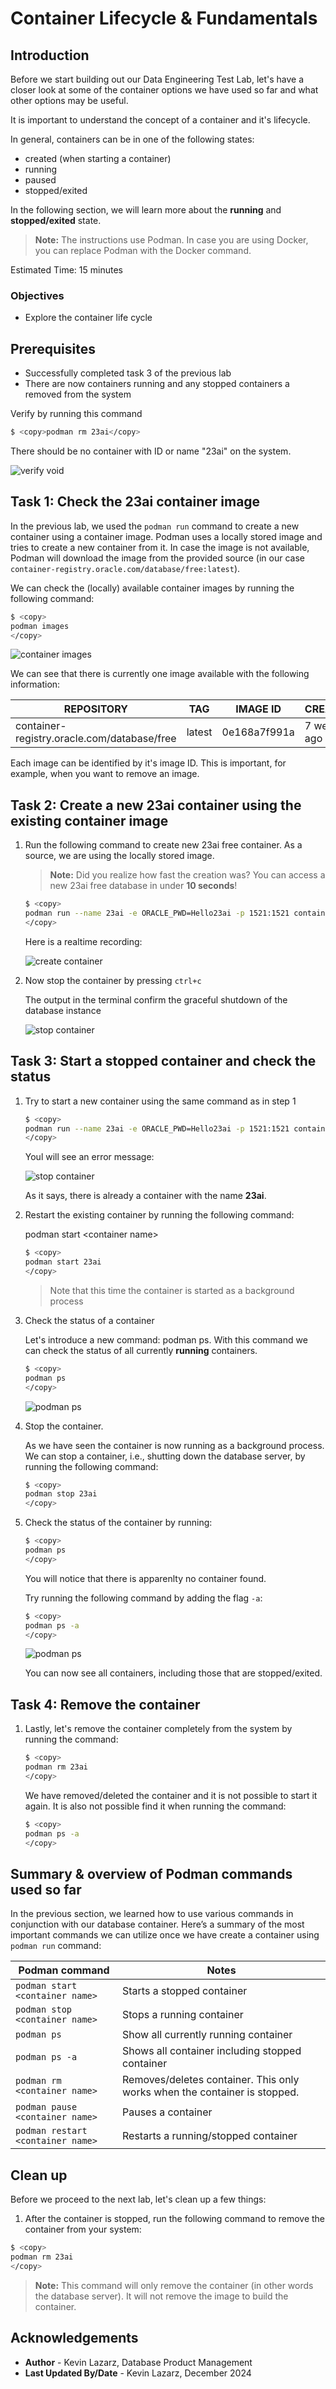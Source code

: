 # Container Lifecycle & Fundamentals

## Introduction

Before we start building out our Data Engineering Test Lab, let's have a closer look at some of the container options we have used so far and what other options may be useful.

It is important to understand the concept of a container and it's lifecycle.

In general, containers can be in one of the following states:
- created (when starting a container)
- running
- paused
- stopped/exited

In the following section, we will learn more about the **running** and **stopped/exited** state.

> **Note:** The instructions use Podman. In case you are using Docker, you can replace Podman with the Docker command.

Estimated Time: 15 minutes

### Objectives

- Explore the container life cycle

## Prerequisites

- Successfully completed task 3 of the previous lab
- There are now containers running and any stopped containers a removed from the system

Verify by running this command

```bash
$ <copy>podman rm 23ai</copy>
```

There should be no container with ID or name "23ai" on the system.

![verify void](./images/verify-void.png)


## Task 1: Check the 23ai container image
In the previous lab, we used the `podman run` command to create a new container using a container image.
Podman uses a locally stored image and tries to create a new container from it.
In case the image is not available, Podman will download the image from the provided source (in our case `container-registry.oracle.com/database/free:latest`).

We can check the (locally) available container images by running the following command:

```bash
$ <copy>
podman images
</copy>
```

![container images](./images/container-images.png)

We can see that there is currently one image available with the following information:

| REPOSITORY                                  | TAG    | IMAGE ID     | CREATED     | SIZE    |
| ------------------------------------------- | ------ | ------------ | ----------- | ------- |
| container-registry.oracle.com/database/free | latest | 0e168a7f991a | 7 weeks ago | 9.09 GB |

Each image can be identified by it's image ID. This is important, for example, when you want to remove an image.


## Task 2: Create a new 23ai container using the existing container image

1. Run the following command to create new 23ai free container. As a source, we are using the locally stored image.

    > **Note:** Did you realize how fast the creation was? You can access a new 23ai free database in under **10 seconds**!

    ```bash
    $ <copy>
    podman run --name 23ai -e ORACLE_PWD=Hello23ai -p 1521:1521 container-registry.oracle.com/database/free:latest
    </copy>
    ```

    Here is a realtime recording:

    ![create container](./images/create-container.gif)


2. Now stop the container by pressing `ctrl+c`

    The output in the terminal confirm the graceful shutdown of the database instance

    ![stop container](./images/shutdown.png)

## Task 3: Start a stopped container and check the status

1. Try to start a new container using the same command as in step 1

    ```bash
    $ <copy>
    podman run --name 23ai -e ORACLE_PWD=Hello23ai -p 1521:1521 container-registry.oracle.com/database/free:latest
    </copy>
    ```

    Youl will see an error message:

    ![stop container](./images/container-in-use.png)

    As it says, there is already a container with the name **23ai**.

2. Restart the existing container by running the following command:

    podman start &lt;container name&gt;

    ```bash
    $ <copy>
    podman start 23ai
    </copy>
    ```

    > Note that this time the container is started as a background process

3. Check the status of a container

    Let's introduce a new command: podman ps. With this command we can check the status of all currently **running** containers.

     ```bash
    $ <copy>
    podman ps
    </copy>
    ```

    ![podman ps](./images/podman-ps.png)

4. Stop the container.

    As we have seen the container is now running as a background process. We can stop a container, i.e., shutting down the database server, by running the following command:

    ```bash
    $ <copy>
    podman stop 23ai
    </copy>
    ```

5. Check the status of the container by running:

    ```bash
    $ <copy>
    podman ps
    </copy>
    ```

    You will notice that there is apparenlty no container found.

    Try running the following command by adding the flag `-a`:

      ```bash
    $ <copy>
    podman ps -a
    </copy>
    ```
    ![podman ps](./images/podman-psa.png)

    You can now see all containers, including those that are stopped/exited.


## Task 4: Remove the container

1. Lastly, let's remove the container completely from the system by running the command:

    ```bash
    $ <copy>
    podman rm 23ai
    </copy>
    ```

    We have removed/deleted the container and it is not possible to start it again. It is also not possible find it when running the command:

    ```bash
    $ <copy>
    podman ps -a
    </copy>
    ```

## Summary & overview of Podman commands used so far

In the previous section, we learned how to use various commands in conjunction with our database container. Here’s a summary of the most important commands we can utilize once we have create a container using `podman run` command:

| Podman command                    | Notes                                                                     |
| --------------------------------- | ------------------------------------------------------------------------- |
| `podman start <container name>`   | Starts a stopped container                                                |
| `podman stop <container name>`    | Stops a running container                                                 |
| `podman ps`                       | Show all currently running container                                      |
| `podman ps -a`                    | Shows all container including stopped container                           |
| `podman rm <container name>`      | Removes/deletes container. This only works when the container is stopped. |
| `podman pause <container name>`   | Pauses a container                                                        |
| `podman restart <container name>` | Restarts a running/stopped container                                      |



## Clean up

Before we proceed to the next lab, let's clean up a few things:

1. After the container is stopped, run the following command to remove the container from your system:

```bash
$ <copy>
podman rm 23ai
</copy>
```

> **Note:** This command will only remove the container (in other words the database server). It will not remove the image to build the container.


## Acknowledgements
* **Author** - Kevin Lazarz, Database Product Management
* **Last Updated By/Date** - Kevin Lazarz, December 2024
